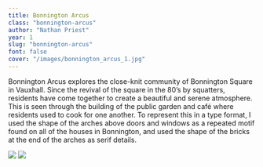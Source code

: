 ```yaml
---
title: Bonnington Arcus
class: "bonnington-arcus"
author: "Nathan Priest"
year: 1
slug: "bonnington-arcus"
font: false
cover: "/images/bonnington_arcus_1.jpg"
---
```


Bonnington Arcus explores the close-knit community of Bonnington Square in Vauxhall. Since the revival of the square in the 80’s by squatters, residents have come together to create a beautiful and serene atmosphere. This is seen through the building of the public garden and café where residents used to cook for one another. To represent this in a type format, I used the shape of the arches above doors and windows as a repeated motif found on all of the houses in Bonnington, and used the shape of the bricks at the end of the arches as serif details.

![](/images/bonnington_arcus_1.jpg)
![](/images/bonnington_arcus_2.jpg)
